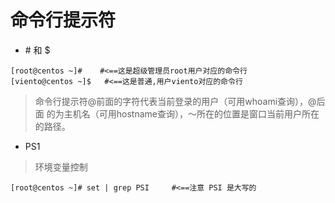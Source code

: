
# 命令行提示符

* \# 和 $
``` 
[root@centos ~]#    #<==这是超级管理员root用户对应的命令行
[viento@centos ~]$   #<==这是普通,用户viento对应的命令行
```
> 命令行提示符@前面的字符代表当前登录的用户（可用whoami查询），@后面 的为主机名（可用hostname查询），〜所在的位置是窗口当前用户所在的路径。


* PS1
> 环境变量控制
``` 
[root@centos ~]# set | grep PSI     #<==注意 PSI 是大写的
```

